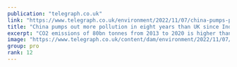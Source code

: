 ```yaml
---
publication: "telegraph.co.uk"
link: "https://www.telegraph.co.uk/environment/2022/11/07/china-pumps-pollution-eight-years-uk-since-industrial-revolution/"
title: "China pumps out more pollution in eight years than UK since Industrial Revolution"
excerpt: "CO2 emissions of 80bn tonnes from 2013 to 2020 is higher than Britain’s 78bn over 220 years"
image: "https://www.telegraph.co.uk/content/dam/environment/2022/11/07/TELEMMGLPICT000283920967_trans_NvBQzQNjv4BqpVlberWd9EgFPZtcLiMQf0Rf_Wk3V23H2268P_XkPxc.jpeg?impolicy=logo-overlay"
group: pro
rank: 12
---
```

